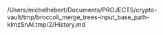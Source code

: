 /Users/michelhebert/Documents/PROJECTS/crypto-vault/tmp/broccoli_merge_trees-input_base_path-klmzSnAI.tmp/2/History.md